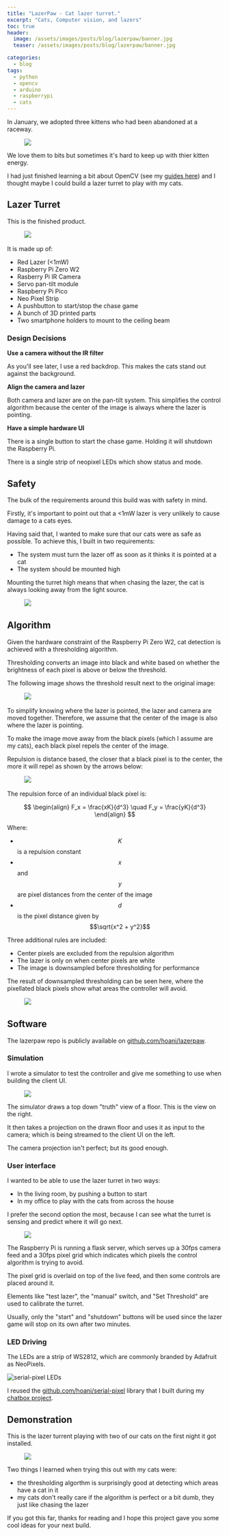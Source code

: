 ```yaml
---
title: "LazerPaw - Cat lazer turret."
excerpt: "Cats, Computer vision, and lazers"
toc: true
header:
  image: /assets/images/posts/blog/lazerpaw/banner.jpg
  teaser: /assets/images/posts/blog/lazerpaw/banner.jpg

categories:
  - blog
tags:
  - python
  - opencv
  - arduino
  - raspberrypi
  - cats
---
```


In January, we adopted three kittens who had been abandoned at a raceway.

<figure>
    <img src="/assets/images/posts/blog/lazerpaw/cats.jpg"/>
</figure>
We love them to bits but sometimes it's hard to keep up with thier kitten energy.

I had just finished learning a bit about OpenCV (see my [guides here](/guides/software/python/opencv)) and I thought maybe I could build a lazer turret to play with my cats.

## Lazer Turret

This is the finished product.

<figure>
    <img src="/assets/images/posts/blog/lazerpaw/lazerpaw.jpg">
    <img/>
</figure>

It is made up of:
 * Red Lazer (<1mW)
 * Raspberry Pi Zero W2
 * Rasberry Pi IR Camera
 * Servo pan-tilt module
 * Raspberry Pi Pico
 * Neo Pixel Strip
 * A pushbutton to start/stop the chase game
 * A bunch of 3D printed parts
 * Two smartphone holders to mount to the ceiling beam

### Design Decisions

 **Use a camera without the IR filter**

 As you'll see later, I use a red backdrop. This makes the cats stand out against the background.

 **Align the camera and lazer**

 Both camera and lazer are on the pan-tilt system. This simplifies the control algorithm because the center of the image is always where the lazer is pointing.

**Have a simple hardware UI**

There is a single button to start the chase game. Holding it will shutdown the Raspberry Pi. 

There is a single strip of neopixel LEDs which show status and mode.

## Safety

The bulk of the requirements around this build was with safety in mind.

Firstly, it's important to point out that a <1mW lazer is very unlikely to cause damage to a cats eyes.

Having said that, I wanted to make sure that our cats were as safe as possible. To achieve this, I built in two requirements:
* The system must turn the lazer off as soon as it thinks it is pointed at a cat
* The system should be mounted high

Mounting the turret high means that when chasing the lazer, the cat is always looking away from the light source.

<figure class="two-thirds">
    <img src="/assets/images/posts/blog/lazerpaw/turret-position.png">
    <img/>
</figure>

## Algorithm

Given the hardware constraint of the Raspberry Pi Zero W2, cat detection is achieved with a thresholding algorithm.

Thresholding converts an image into black and white based on whether the brightness of each pixel is above or below the threshold.

The following image shows the threshold result next to the original image:

<figure>
    <img src="/assets/images/posts/blog/lazerpaw/threshold.png">
    <img/>
</figure>

To simplify knowing where the lazer is pointed, the lazer and camera are moved together. Therefore, we assume that the center of the image is also where the lazer is pointing.

To make the image move away from the black pixels (which I assume are my cats), each black pixel repels the center of the image.

Repulsion is distance based, the closer that a black pixel is to the center, the more it will repel as shown by the arrows below:

<figure class="two-thirds">
    <img src="/assets/images/posts/blog/lazerpaw/algorithm.png">
    <img/>
</figure>

The repulsion force of an individual black pixel is:

$$ 
\begin{align}
F_x = \frac{xK}{d^3} \quad
F_y = \frac{yK}{d^3} 
\end{align}
$$

Where:
* $$K$$ is a repulsion constant
* $$x$$ and $$y$$ are pixel distances from the center of the image
* $$d$$ is the pixel distance given by $$\sqrt{x^2 + y^2}$$

Three additional rules are included:
* Center pixels are excluded from the repulsion algorithm
* The lazer is only on when center pixels are white
* The image is downsampled before thresholding for performance

The result of downsampled thresholding can be seen here, where the pixellated black pixels show what areas the controller will avoid.

<figure class="two-thirds">
    <img src="/assets/images/posts/blog/lazerpaw/downsampled-threshold.gif">
    <img/>
</figure>

## Software

The lazerpaw repo is publicly available on [github.com/hoani/lazerpaw](https://github.com/hoani/lazerpaw).

### Simulation

I wrote a simulator to test the controller and give me something to use when building the client UI.

<figure>
    <img src="/assets/images/posts/blog/lazerpaw/simulator.gif"><img/>
</figure>

The simulator draws a top down "truth" view of a floor. This is the view on the right.

It then takes a projection on the drawn floor and uses it as input to the camera; which is being streamed to the client UI on the left.

The camera projection isn't perfect; but its good enough.

### User interface

I wanted to be able to use the lazer turret in two ways:
* In the living room, by pushing a button to start
* In my office to play with the cats from across the house

I prefer the second option the most, because I can see what the turret is sensing and predict where it will go next.

<figure>
    <img src="/assets/images/posts/blog/lazerpaw/user-interface.png"><img/>
</figure>

The Raspberry Pi is running a flask server, which serves up a 30fps camera feed and a 30fps pixel grid which indicates which pixels the control algorithm is trying to avoid.

The pixel grid is overlaid on top of the live feed, and then some controls are placed around it.

Elements like "test lazer", the "manual" switch, and "Set Threshold" are used to calibrate the turret.

Usually, only the "start" and "shutdown" buttons will be used since the lazer game will stop on its own after two minutes.

### LED Driving

The LEDs are a strip of WS2812, which are commonly branded by Adafruit as NeoPixels. 

![serial-pixel LEDs](/assets/images/posts/blog/lazerpaw/leds.gif)

I reused the [github.com/hoani/serial-pixel](https://github.com/hoani/serial-pixel) library that I built during my [chatbox project](/posts/blog/2023-04-16-chatbox/).

## Demonstration

This is the lazer turrent playing with two of our cats on the first night it got installed.

<figure>
    <img src="/assets/images/posts/blog/lazerpaw/demonstration.gif"><img/>
</figure>

Two things I learned when trying this out with my cats were:
* the thresholding algorthm is surprisingly good at detecting which areas have a cat in it
* my cats don't really care if the algorithm is perfect or a bit dumb, they just like chasing the lazer

If you got this far, thanks for reading and I hope this project gave you some cool ideas for your next build.
